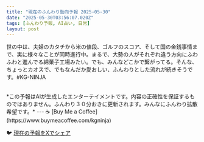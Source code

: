 ```yaml
---
title: "現在のふんわり動向予報 2025-05-30"
date: "2025-05-30T03:56:07.020Z"
tags: [ふんわり予報, AI占い, 日常]
layout: post
---
```



世の中は、夫婦のカタチから米の値段、ゴルフのスコア、そして国の金銭事情まで、実に様々なことが同時進行中。まるで、大勢の人がそれぞれ違う方向にふわふわと進んでる綿菓子工場みたい。でも、みんなどこかで繋がってる。そんな、ちょっとカオスで、でもなんだか愛おしい、ふんわりとした流れが続きそうです。#KG-NINJA

<br>
*この予報はAIが生成したエンターテイメントです。内容の正確性を保証するものではありません。ふんわり３０分おきに更新されます。みんなにふんわり拡散希望です。*
---
☕️ [Buy Me a Coffee](https://www.buymeacoffee.com/kgninja)

🐦 [現在の予報をXでシェア](https://twitter.com/intent/tweet?text=%E7%8F%BE%E5%9C%A8%E3%81%AE%E3%81%B5%E3%82%93%E3%82%8F%E3%82%8A%E4%BA%88%E5%A0%B1%3A%20%E3%80%8C%E4%B8%96%E3%81%AE%E4%B8%AD%E3%81%AF%E3%80%81%E5%A4%AB%E5%A9%A6%E3%81%AE%E3%82%AB%E3%82%BF%E3%83%81%E3%81%8B%E3%82%89%E7%B1%B3%E3%81%AE%E5%80%A4%E6%AE%B5%E3%80%81%E3%82%B4%E3%83%AB%E3%83%95%E3%81%AE%E3%82%B9%E3%82%B3%E3%82%A2%E3%80%81%E3%81%9D%E3%81%97%E3%81%A6%E5%9B%BD%E3%81%AE%E9%87%91%E9%8A%AD%E4%BA%8B%E6%83%85%E3%81%BE%E3%81%A7%E3%80%81%E5%AE%9F%E3%81%AB%E6%A7%98%E3%80%85%E3%81%AA%E3%81%93%E3%81%A8%E3%81%8C%E5%90%8C%E6%99%82%E9%80%B2%E8%A1%8C%E4%B8%AD%E3%80%82%E3%80%8D%23KGNINJA%20%E7%B6%9A%E3%81%8D%E3%81%AF%E3%83%96%E3%83%AD%E3%82%B0%E3%81%A7%EF%BC%81%F0%9F%91%87&url=https%3A%2F%2Fkg-ninja.github.io%2FFunwariyoso%2F)
